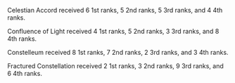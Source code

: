 Celestian Accord received 6 1st ranks, 5 2nd ranks, 5 3rd ranks, and 4 4th ranks.

Confluence of Light received 4 1st ranks, 5 2nd ranks, 3 3rd ranks, and 8 4th ranks.

Constelleum received 8 1st ranks, 7 2nd ranks, 2 3rd ranks, and 3 4th ranks.

Fractured Constellation received 2 1st ranks, 3 2nd ranks, 9 3rd ranks, and 6 4th ranks.